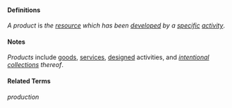 #### Definitions

*A product* is *the [resource](https://github.com/gcassel/Modular-Organization-Terminology/blob/master/terms/resource.md) which has been [developed](https://github.com/gcassel/Modular-Organization-Terminology/blob/JOBranch/terms/develop.md) by a [specific](https://github.com/gcassel/Modular-Organization-Terminology/blob/master/terms/specification.md) [activity](https://github.com/gcassel/Modular-Organization-Terminology/blob/master/terms/activity.md)*.

#### Notes

*Products* include [goods](https://github.com/gcassel/Modular-Organization-Terminology/blob/master/terms/good.md), [services](https://github.com/gcassel/Modular-Organization-Terminology/blob/master/terms/serve.md), [designed](https://github.com/gcassel/Modular-Organization-Terminology/blob/master/terms/design.md) activities, and *[intentional](https://github.com/gcassel/Modular-Organization-Terminology/blob/master/terms/intend.md) [collections](https://github.com/gcassel/Modular-Organization-Terminology/blob/master/terms/collect.md) thereof*.

#### Related Terms

*production*
